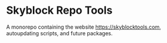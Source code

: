 # Skyblock Repo Tools

A monorepo containing the website https://skyblocktools.com, autoupdating scripts, and future packages.